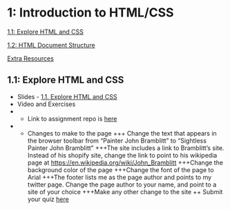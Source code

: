 1: Introduction to HTML/CSS
==========


[1.1: Explore HTML and CSS](#explore)

[1.2: HTML Document Structure](#htmlstructure)

[Extra Resources](#resources)



<a id="explore">1.1: Explore HTML and CSS</a>
-----------------------

+ Slides - [1.1. Explore HTML and CSS](https://docs.google.com/presentation/d/1VZ8-_vjXeNGnQk3fhnuoX1mDof13Z6u634LaiZgpJ0Y/edit?usp=sharing) 
+ Video and Exercises
+ + Link to assignment repo is [here](https://classroom.github.com/assignment-invitations/fff7031ace6dfd101c672c5f4769ca14)
+ + Changes to make to the page
+++ Change the text that appears in the browser toolbar from “Painter John Bramblitt” to “Sightless Painter John Bramblitt”
+++The site includes a link to Bramblitt’s site. Instead of his shopify site, change the link to point to his wikipedia page at https://en.wikipedia.org/wiki/John_Bramblitt
+++Change the background color of the page
+++Change the font of the page to Arial
+++The footer lists me as the page author and points to my twitter page. Change the page author to your name, and point to a site of your choice
+++Make any other change to the site
++ Submit your quiz [here](https://docs.google.com/forms/d/15H6-bqZJAuQrbu8KZn8Qz_v0gXoD823S-dYgtsPT1_Y/viewform)





